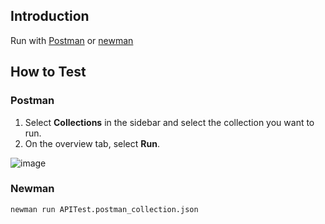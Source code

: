 ## Introduction
Run with [Postman](https://www.postman.com/) or [newman](https://www.postman.com/)

## How to Test
### Postman
1. Select **Collections** in the sidebar and select the collection you want to run.
2. On the overview tab, select **Run**.

![image](https://user-images.githubusercontent.com/12968464/204012610-15807059-624d-4e7c-845e-bd1e5984893a.png)


### Newman
```shell
newman run APITest.postman_collection.json
```
